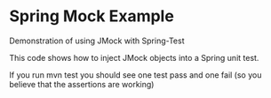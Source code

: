 Spring Mock Example
===========

Demonstration of using JMock with Spring-Test

This code shows how to inject JMock objects into a Spring unit test.

If you run mvn test you should see one test pass and one fail (so you believe that the 
assertions are working)